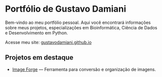 # Portfólio de Gustavo Damiani

Bem-vindo ao meu portfólio pessoal. Aqui você encontrará informações sobre meus projetos, especializações em Bioinformática, Ciência de Dados e Desenvolvimento em Python.

Acesse meu site: [gustavodamiani.github.io](https://gustavodamiani.github.io)

## Projetos em destaque

- [Image Forge](https://github.com/gustavodamiani/Image-Forge) — Ferramenta para conversão e organização de imagens.
